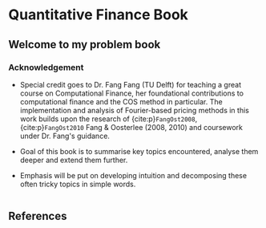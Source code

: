 # Quantitative Finance Book
## Welcome to my problem book

### Acknowledgement

- Special credit goes to Dr. Fang Fang (TU Delft) for teaching a great course on Computational Finance, her foundational contributions to computational finance and the COS method in particular. The implementation and analysis of Fourier-based pricing methods in this work builds upon the research of 
{cite:p}`FangOst2008`, {cite:p}`FangOst2010`
Fang & Oosterlee (2008, 2010) and coursework under Dr. Fang's guidance. 



- Goal of this book is to summarise key topics encountered, analyse them deeper and extend them further.
- Emphasis will be put on developing intuition and decomposing these often tricky topics in simple words. 



```{tableofcontents}
```


## References

```{bibliography}
```